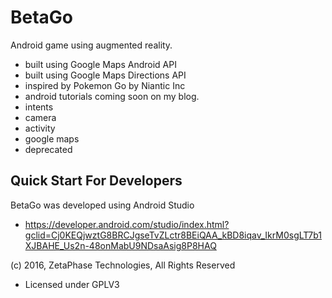 # BetaGo
Android game using augmented reality.
 - built using Google Maps Android API
 - built using Google Maps Directions API
 - inspired by Pokemon Go by Niantic Inc
 - android tutorials coming soon on my blog.
  - intents
   - camera
   - activity
  - google maps
- deprecated


## Quick Start For Developers

BetaGo was developed using Android Studio
 - https://developer.android.com/studio/index.html?gclid=Cj0KEQjwztG8BRCJgseTvZLctr8BEiQAA_kBD8iqav_IkrM0sgLT7b1XJBAHE_Us2n-48onMabU9NDsaAsig8P8HAQ

(c) 2016, ZetaPhase Technologies, All Rights Reserved
- Licensed under GPLV3
